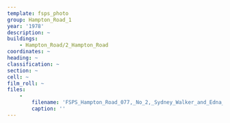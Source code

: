 ```yaml
---
template: fsps_photo
group: Hampton_Road_1
year: '1978'
description: ~
buildings:
    - Hampton_Road/2_Hampton_Road
coordinates: ~
heading: ~
classification: ~
section: ~
cell: ~
film_roll: ~
files:
    -
        filename: 'FSPS_Hampton_Road_077,_No_2,_Sydney_Walker_and_Edna_Sarah,_9-1-A,_1978.png'
        caption: ''
---
```

